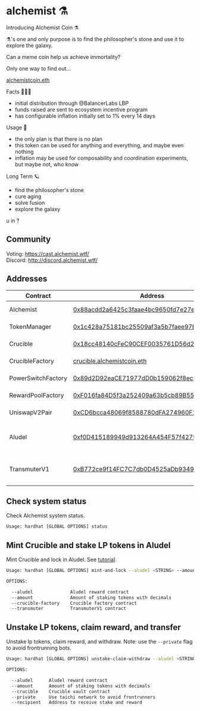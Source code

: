 # alchemist ⚗️

Introducing Alchemist Coin ⚗️

⚗️'s one and only purpose is to find the philosopher's stone and use it to explore the galaxy.

Can a meme coin help us achieve immortality?

Only one way to find out...

[alchemistcoin.eth](https://etherscan.io/token/0x88acdd2a6425c3faae4bc9650fd7e27e0bebb7ab)

Facts 🧝🏽‍♀️

- initial distribution through @BalancerLabs LBP
- funds raised are sent to ecosystem incentive program
- has configurable inflation initially set to 1% every 14 days

Usage 🧪

- the only plan is that there is no plan
- this token can be used for anything and everything, and maybe even nothing
- inflation may be used for composability and coordination experiments, but maybe not, who know

Long Term 🪐

- find the philosopher's stone
- cure aging
- solve fusion
- explore the galaxy

u in ?

## Community

Voting: https://cast.alchemist.wtf/  
Discord: http://discord.alchemist.wtf/

## Addresses

| Contract           | Address                                                                                                               | Description                                                                              |
| ------------------ | --------------------------------------------------------------------------------------------------------------------- | ---------------------------------------------------------------------------------------- |
| Alchemist          | [0x88acdd2a6425c3faae4bc9650fd7e27e0bebb7ab](https://etherscan.io/address/0x88acdd2a6425c3faae4bc9650fd7e27e0bebb7ab) | ERC20 token                                                                              |
| TokenManager       | [0x1c428a75181bc25509af3a5b7faee97b4b6d3562](https://etherscan.io/address/0x1c428a75181bc25509af3a5b7faee97b4b6d3562) | inflation recipient                                                                      |
| Crucible           | [0x18cc48140cFeC90CEF0035761D56d2d0ff3a110f](https://etherscan.io/address/0x18cc48140cFeC90CEF0035761D56d2d0ff3a110f) | crucible nft template                                                                    |
| CrucibleFactory    | [crucible.alchemistcoin.eth](https://etherscan.io/address/0x54e0395CFB4f39beF66DBCd5bD93Cca4E9273D56)                 | crucible nft factory                                                                     |
| PowerSwitchFactory | [0x89d2D92eaCE71977dD0b159062f8ec90EA64fc24](https://etherscan.io/address/0x89d2D92eaCE71977dD0b159062f8ec90EA64fc24) | factory contract                                                                         |
| RewardPoolFactory  | [0xF016fa84D5f3a252409a63b5cb89B555A0d27Ccf](https://etherscan.io/address/0xF016fa84D5f3a252409a63b5cb89B555A0d27Ccf) | factory contract                                                                         |
| UniswapV2Pair      | [0xCD6bcca48069f8588780dFA274960F15685aEe0e](https://etherscan.io/address/0xCD6bcca48069f8588780dFA274960F15685aEe0e) | [WETH-⚗️ pair](https://info.uniswap.org/pair/0xCD6bcca48069f8588780dFA274960F15685aEe0e) |
| Aludel             | [0xf0D415189949d913264A454F57f4279ad66cB24d](https://etherscan.io/address/0xf0D415189949d913264A454F57f4279ad66cB24d) | WETH-⚗️ uniswap reward program                                                           |
| TransmuterV1       | [0xB772ce9f14FC7C7db0D4525aDb9349FBD7ce456a](https://etherscan.io/address/0xB772ce9f14FC7C7db0D4525aDb9349FBD7ce456a) | router contract for batched transactions                                                 |

## Check system status

Check Alchemist system status.

```bash
Usage: hardhat [GLOBAL OPTIONS] status
```

## Mint Crucible and stake LP tokens in Aludel

Mint Crucible and lock in Aludel. See [tutorial](https://www.notion.so/alchemist-tutorial-5f4f3f5f8b7946f59b3eb1b41a42d129).

```bash
Usage: hardhat [GLOBAL OPTIONS] mint-and-lock --aludel <STRING> --amount <STRING> --crucible-factory <STRING> --transmuter <STRING>

OPTIONS:

  --aludel              Aludel reward contract
  --amount              Amount of staking tokens with decimals
  --crucible-factory    Crucible factory contract
  --transmuter          TransmuterV1 contract
```

## Unstake LP tokens, claim reward, and transfer

Unstake lp tokens, claim reward, and withdraw. Note: use the `--private` flag to avoid frontrunning bots.

```bash
Usage: hardhat [GLOBAL OPTIONS] unstake-claim-withdraw --aludel <STRING> --amount <STRING> --crucible <STRING> [--private] --recipient <STRING>

OPTIONS:

  --aludel      Aludel reward contract
  --amount      Amount of staking tokens with decimals
  --crucible    Crucible vault contract
  --private     Use taichi network to avoid frontrunners
  --recipient   Address to receive stake and reward
```
